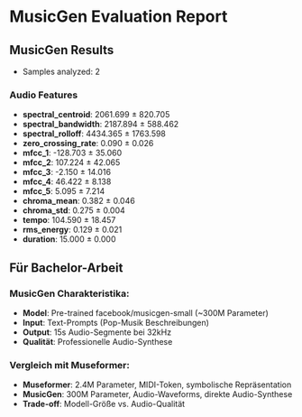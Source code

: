 # MusicGen Evaluation Report

## MusicGen Results
- Samples analyzed: 2

### Audio Features
- **spectral_centroid**: 2061.699 ± 820.705
- **spectral_bandwidth**: 2187.894 ± 588.462
- **spectral_rolloff**: 4434.365 ± 1763.598
- **zero_crossing_rate**: 0.090 ± 0.026
- **mfcc_1**: -128.703 ± 35.060
- **mfcc_2**: 107.224 ± 42.065
- **mfcc_3**: -2.150 ± 14.016
- **mfcc_4**: 46.422 ± 8.138
- **mfcc_5**: 5.095 ± 7.214
- **chroma_mean**: 0.382 ± 0.046
- **chroma_std**: 0.275 ± 0.004
- **tempo**: 104.590 ± 18.457
- **rms_energy**: 0.129 ± 0.021
- **duration**: 15.000 ± 0.000

## Für Bachelor-Arbeit

### MusicGen Charakteristika:
- **Model**: Pre-trained facebook/musicgen-small (~300M Parameter)
- **Input**: Text-Prompts (Pop-Musik Beschreibungen)
- **Output**: 15s Audio-Segmente bei 32kHz
- **Qualität**: Professionelle Audio-Synthese

### Vergleich mit Museformer:
- **Museformer**: 2.4M Parameter, MIDI-Token, symbolische Repräsentation
- **MusicGen**: 300M Parameter, Audio-Waveforms, direkte Audio-Synthese
- **Trade-off**: Modell-Größe vs. Audio-Qualität
